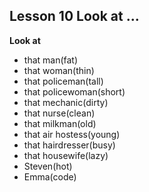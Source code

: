 ## Lesson 10 Look at ...

**Look at**

- that man(fat)
- that woman(thin)
- that policeman(tall)
- that policewoman(short)
- that mechanic(dirty)
- that nurse(clean)
- that milkman(old)
- that air hostess(young)
- that hairdresser(busy)
- that housewife(lazy)
- Steven(hot)
- Emma(code)